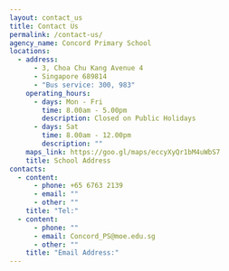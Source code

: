 ```yaml
---
layout: contact_us
title: Contact Us
permalink: /contact-us/
agency_name: Concord Primary School
locations:
  - address:
      - 3, Choa Chu Kang Avenue 4
      - Singapore 689814
      - "Bus service: 300, 983"
    operating_hours:
      - days: Mon - Fri
        time: 8.00am - 5.00pm
        description: Closed on Public Holidays
      - days: Sat
        time: 8.00am - 12.00pm
        description: ""
    maps_link: https://goo.gl/maps/eccyXyQr1bM4uWbS7
    title: School Address
contacts:
  - content:
      - phone: +65 6763 2139
      - email: ""
      - other: ""
    title: "Tel:"
  - content:
      - phone: ""
      - email: Concord_PS@moe.edu.sg
      - other: ""
    title: "Email Address:"
---
```

